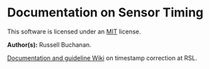 # Documentation on Sensor Timing

This software is licensed under an [MIT](LICENSE) license.

**Author(s):** Russell Buchanan.

[Documentation and guideline Wiki](https://github.com/leggedrobotics/hardware_time_sync/wiki) on timestamp correction at RSL.